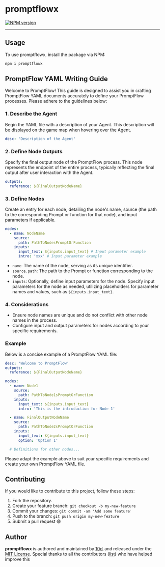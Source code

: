 # promptflowx

[![NPM version](https://img.shields.io/npm/v/promptflowx.svg?style=flat)](https://npmjs.com/package/promptflowx)

---

## Usage

To use promptflowx, install the package via NPM:

```bash
npm i promptflowx
```

## **PromptFlow YAML Writing Guide**

Welcome to PromptFlow! This guide is designed to assist you in crafting PromptFlow YAML documents accurately to define your PromptFlow processes. Please adhere to the guidelines below:

### 1. Describe the Agent

Begin the YAML file with a description of your Agent. This description will be displayed on the game map when hovering over the Agent.

```yaml
desc: 'Description of the Agent'
```

### 2. Define Node Outputs

Specify the final output node of the PromptFlow process. This node represents the endpoint of the entire process, typically reflecting the final output after user interaction with the Agent.

```yaml
outputs:
  reference: ${FinalOutputNodeName}
```

### 3. Define Nodes

Create an entry for each node, detailing the node's name, source (the path to the corresponding Prompt or function for that node), and input parameters if applicable.

```yaml
nodes:
  - name: NodeName
    source:
      path: PathToNodesPromptOrFunction
    inputs:
      input_text: ${inputs.input_text} # Input parameter example
      intro: 'xxx' # Input parameter example
```

* `name`: The name of the node, serving as its unique identifier.
* `source.path`: The path to the Prompt or function corresponding to the node.
* `inputs`: Optionally, define input parameters for the node. Specify input parameters for the node as needed, utilizing placeholders for parameter names and values, such as `${inputs.input_text}`.

### 4. Considerations

* Ensure node names are unique and do not conflict with other node names in the process.
* Configure input and output parameters for nodes according to your specific requirements.

### Example

Below is a concise example of a PromptFlow YAML file:

```yaml
desc: 'Welcome to PromptFlow'
outputs:
  reference: ${FinalOutputNodeName}

nodes:
  - name: Node1
    source:
      path: PathToNode1sPromptOrFunction
    inputs:
      input_text: ${inputs.input_text}
      intro: 'This is the introduction for Node 1'

  - name: FinalOutputNodeName
    source:
      path: PathToNode2sPromptOrFunction
    inputs:
      input_text: ${inputs.input_text}
      option: 'Option 1'

  # Definitions for other nodes...
```

Please adapt the example above to suit your specific requirements and create your own PromptFlow YAML file.

## Contributing

If you would like to contribute to this project, follow these steps:

1. Fork the repository.
2. Create your feature branch: `git checkout -b my-new-feature`
3. Commit your changes: `git commit -am 'Add some feature'`
4. Push to the branch: `git push origin my-new-feature`
5. Submit a pull request 😄

## Author

**promptflowx** is authored and maintained by [10cl](https://github.com/10cl) and released under the [MIT License](./LICENSE). Special thanks to all the contributors ([list](https://github.com/10cl/promptflowx/contributors)) who have helped improve this
